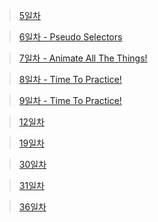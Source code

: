 > [5일차](https://replit.com/@moko0428/leejuny0)

> [6일차 - Pseudo Selectors](https://replit.com/@moko0428/leejuny0nomad6)

> [7일차 - Animate All The Things!](https://replit.com/@moko0428/mokonomad7)

> [8일차 - Time To Practice!](https://replit.com/@moko0428/mokonomad8)

> [9일차 - Time To Practice!](https://replit.com/@moko0428/mokonomad8)

> [12일차](https://replit.com/@moko0428/moko12)

> [19일차](https://codesandbox.io/s/nomad-moko-19-2tn5k3?file=/src/index.js)

> [30일차](https://codesandbox.io/s/nomad-study-express-30-moko-l59d8r)

> [31일차](https://codesandbox.io/s/nomad-study-middleware-31-7hdhc2?file=/src/server.js)

> [36일차](https://codesandbox.io/s/nomad-study-36-7vd5dn?file=/src/index.js)
